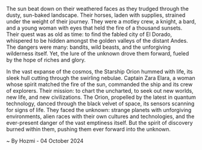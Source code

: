 
The sun beat down on their weathered faces as they trudged through the dusty, sun-baked landscape. Their horses, laden with supplies, strained under the weight of their journey. They were a motley crew, a knight, a bard, and a young woman with eyes that held the fire of a thousand sunsets. Their quest was as old as time: to find the fabled city of El Dorado, whispered to be hidden amongst the golden valleys of the distant Andes. The dangers were many: bandits, wild beasts, and the unforgiving wilderness itself. Yet, the lure of the unknown drove them forward, fueled by the hope of riches and glory. 

In the vast expanse of the cosmos, the Starship Orion hummed with life, its sleek hull cutting through the swirling nebulae. Captain Zara Elara, a woman whose spirit matched the fire of the sun, commanded the ship and its crew of explorers. Their mission: to chart the uncharted, to seek out new worlds, new life, and new civilizations. The Orion, propelled by the latest in quantum technology, danced through the black velvet of space, its sensors scanning for signs of life. They faced the unknown: strange planets with unforgiving environments, alien races with their own cultures and technologies, and the ever-present danger of the vast emptiness itself. But the spirit of discovery burned within them, pushing them ever forward into the unknown. 

~ By Hozmi - 04 October 2024
